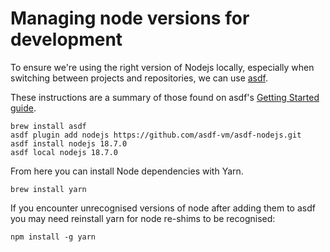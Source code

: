 # Managing node versions for development

To ensure we're using the right version of Nodejs locally, especially when switching between projects and repositories,
we can use [asdf](https://asdf-vm.com/).

These instructions are a summary of those found on asdf's [Getting Started guide](https://asdf-vm.com/guide/getting-started.html).

```shell
brew install asdf
asdf plugin add nodejs https://github.com/asdf-vm/asdf-nodejs.git
asdf install nodejs 18.7.0
asdf local nodejs 18.7.0
```

From here you can install Node dependencies with Yarn.

```shell
brew install yarn
```

If you encounter unrecognised versions of node after adding them to asdf you may need reinstall yarn for node re-shims to be recognised:

```shell
npm install -g yarn
```

